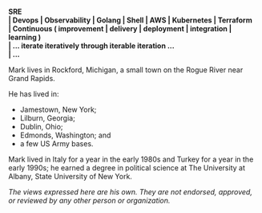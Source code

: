 **SRE
<br> | Devops | Observability | Golang | Shell | AWS | Kubernetes | Terraform
<br> | Continuous ( improvement | delivery | deployment | integration | learning )
<br> | ... iterate iteratively through iterable iteration ...
<br> | ...**

Mark lives in Rockford, Michigan, a small town on the Rogue River near Grand Rapids.

He has lived in:

- Jamestown, New York;
- Lilburn, Georgia;
- Dublin, Ohio;
- Edmonds, Washington; and
- a few US Army bases.

Mark lived in Italy for a year in the early 1980s and Turkey for a year in the early 1990s; he earned a degree in political science at The University at Albany, State University of New York.

_The views expressed here are his own. They are not endorsed, approved, or reviewed by any other person or organization._
